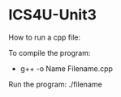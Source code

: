 # ICS4U-Unit3

How to run a cpp file:

To compile the program:
 - g++ -o Name Filename.cpp
 
 Run the program:
 ./filename
